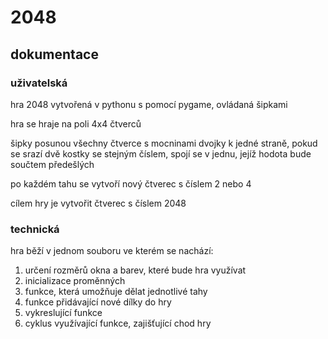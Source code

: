 # 2048
## dokumentace
### uživatelská
hra 2048 vytvořená v pythonu s pomocí pygame, ovládaná šipkami

hra se hraje na poli 4x4 čtverců

šipky posunou všechny čtverce s mocninami dvojky k jedné straně, pokud se srazí dvě kostky se stejným číslem, spojí se v jednu, jejíž hodota bude součtem předešlých

po každém tahu se vytvoří nový čtverec s číslem 2 nebo 4

cílem hry je vytvořit čtverec s číslem 2048
### technická
hra běží v jednom souboru ve kterém se nachází:
1. určení rozměrů okna a barev, které bude hra využívat
2. inicializace proměnných
3. funkce, která umožňuje dělat jednotlivé tahy
4. funkce přidávající nové dílky do hry
5. vykreslující funkce
6. cyklus využívající funkce, zajišťující chod hry
